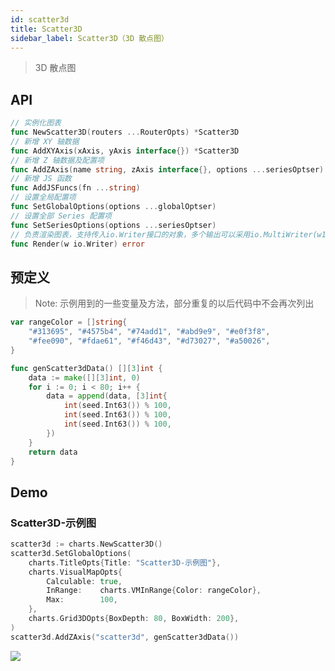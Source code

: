 ```yaml
---
id: scatter3d
title: Scatter3D
sidebar_label: Scatter3D（3D 散点图）
---
```


> 3D 散点图

## API
```go
// 实例化图表
func NewScatter3D(routers ...RouterOpts) *Scatter3D
// 新增 XY 轴数据
func AddXYAxis(xAxis, yAxis interface{}) *Scatter3D
// 新增 Z 轴数据及配置项
func AddZAxis(name string, zAxis interface{}, options ...seriesOptser) *Scatter3D
// 新增 JS 函数
func AddJSFuncs(fn ...string)
// 设置全局配置项
func SetGlobalOptions(options ...globalOptser)
// 设置全部 Series 配置项
func SetSeriesOptions(options ...seriesOptser)
// 负责渲染图表，支持传入io.Writer接口的对象，多个输出可以采用io.MultiWriter(w1, w2, w3)
func Render(w io.Writer) error
```

## 预定义
> Note: 示例用到的一些变量及方法，部分重复的以后代码中不会再次列出
```go
var rangeColor = []string{
    "#313695", "#4575b4", "#74add1", "#abd9e9", "#e0f3f8",
    "#fee090", "#fdae61", "#f46d43", "#d73027", "#a50026",
}

func genScatter3dData() [][3]int {
    data := make([][3]int, 0)
    for i := 0; i < 80; i++ {
        data = append(data, [3]int{
            int(seed.Int63()) % 100,
            int(seed.Int63()) % 100,
            int(seed.Int63()) % 100,
        })
    }
    return data
}
```

## Demo

### Scatter3D-示例图
```go
scatter3d := charts.NewScatter3D()
scatter3d.SetGlobalOptions(
	charts.TitleOpts{Title: "Scatter3D-示例图"},
	charts.VisualMapOpts{
		Calculable: true,
		InRange:    charts.VMInRange{Color: rangeColor},
		Max:        100,
	},
	charts.Grid3DOpts{BoxDepth: 80, BoxWidth: 200},
)
scatter3d.AddZAxis("scatter3d", genScatter3dData())
```
![](https://user-images.githubusercontent.com/19553554/52464647-aee81b80-2bb6-11e9-864e-c544392e523a.gif)
